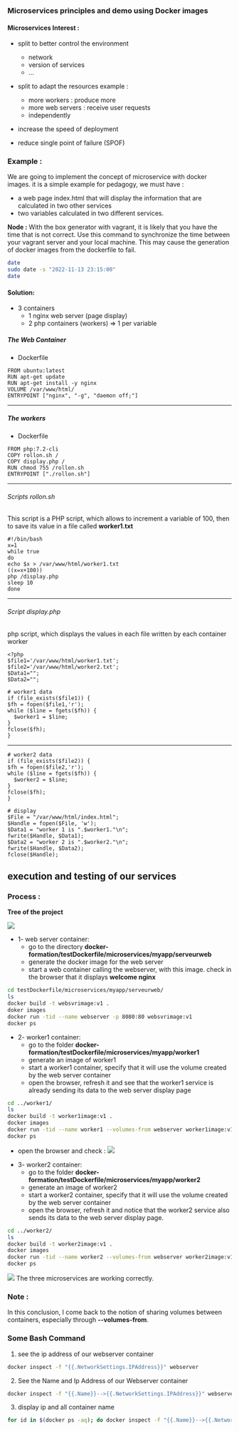### Microservices principles and demo using Docker images

#### Microservices Interest : 

* split to better control the environment
	- network
	- version of services
	- ...

* split to adapt the resources
	example :
	- more workers : produce more
	- more web servers : receive  user requests
  - independently

* increase the speed of deployment

* reduce single point of failure (SPOF)

### Example :
We are going to implement the concept of microservice with docker images. it is a simple example for pedagogy, we must have : 
- a web page index.html that will display the information that are calculated in two other services
- two variables calculated in two different services.

__Node :__ 
With the box generator with vagrant, it is likely that you have the time that is not correct. Use this command to synchronize the time between your vagrant server and your local machine. This may cause the generation of docker images from the dockerfile to fail.

```sh
date
sudo date -s "2022-11-13 23:15:00"
date
```

#### Solution:
* 3 containers
	- 1 nginx web server (page display)
	- 2 php containers (workers) => 1 per variable

##### The Web Container

* Dockerfile
```
FROM ubuntu:latest
RUN apt-get update
RUN apt-get install -y nginx
VOLUME /var/www/html/
ENTRYPOINT ["nginx", "-g", "daemon off;"]
```

-------------------------------------------------

##### The workers

* Dockerfile

```
FROM php:7.2-cli
COPY rollon.sh /
COPY display.php /
RUN chmod 755 /rollon.sh
ENTRYPOINT ["./rollon.sh"]
```


-------------------------------------------------

###### Scripts rollon.sh 
This script is a PHP script, which allows to increment a variable of 100, then to save its value in a file called __worker1.txt__

```
#!/bin/bash
x=1
while true
do
echo $x > /var/www/html/worker1.txt
((x=x+100))
php /display.php
sleep 10
done
```

-------------------------------------------------

###### Script display.php
php script, which displays the values in each file written by each container worker

```
<?php
$file1='/var/www/html/worker1.txt';
$file2='/var/www/html/worker2.txt';
$Data1="";
$Data2="";

# worker1 data
if (file_exists($file1)) {
$fh = fopen($file1,'r');
while ($line = fgets($fh)) {
  $worker1 = $line;
}
fclose($fh);
}
```

-------------------------------------------------

```
# worker2 data
if (file_exists($file2)) {
$fh = fopen($file2,'r');
while ($line = fgets($fh)) {
  $worker2 = $line;
}
fclose($fh);
}

# display
$File = "/var/www/html/index.html";
$Handle = fopen($File, 'w');
$Data1 = "worker 1 is ".$worker1."\n";
fwrite($Handle, $Data1);
$Data2 = "worker 2 is ".$worker2."\n";
fwrite($Handle, $Data2);
fclose($Handle);
```

## execution and testing of our services

### Process : 
__Tree of the project__

![](../../media/tree.PNG)

* 1- web server container: 
	-  go to the directory __docker-formation/testDockerfile/microservices/myapp/serveurweb__
	- generate the docker image for the web server
    - start a web container calling the webserver, with this image. check in the browser that it displays __welcome nginx__

```sh
cd testDockerfile/microservices/myapp/serveurweb/
ls
docker build -t websvrimage:v1 .
doker images
docker run -tid --name webserver -p 8080:80 websvrimage:v1
docker ps
```

* 2- worker1 container: 
	-  go to the folder __docker-formation/testDockerfile/microservices/myapp/worker1__
	- generate an image of worker1
    - start a worker1 container, specify that it will use the volume created by the web server container
    - open the browser, refresh it and see that the worker1 service is already sending its data to the web server display page

```sh
cd ../worker1/
ls
docker build -t worker1image:v1 .
docker images
docker run -tid --name worker1 --volumes-from webserver worker1image:v1
docker ps
``` 
- open the browser and check :
![](../../media/worker1_result.PNG)


 
 * 3- worker2 container: 
	-  go to the folder __docker-formation/testDockerfile/microservices/myapp/worker2__
	- generate an image of worker2 
    - start a worker2 container, specify that it will use the volume created by the web server container
    - open the browser, refresh it and notice that the worker2 service also sends its data to the web server display page. 

```sh
cd ../worker2/
ls
docker build -t worker2image:v1 .
docker images
docker run -tid --name worker2 --volumes-from webserver worker2image:v1
docker ps
```

![](../../media/result_ms.PNG)
The three microservices are working correctly.

### Note : 
In this conclusion, I come back to the notion of sharing volumes between containers, especially through __--volumes-from__.

### Some Bash Command
1. see the ip address of our webserver container
```sh
docker inspect -f "{{.NetworkSettings.IPAddress}}" webserver
```

2. See the Name and Ip Address of our Webserver container
```sh
docker inspect -f "{{.Name}}-->{{.NetworkSettings.IPAddress}}" webserver
```

3. display ip and all container name
```sh
for id in $(docker ps -aq); do docker inspect -f "{{.Name}}-->{{.NetworkSettings.IPAddress}}" $id; done
```
